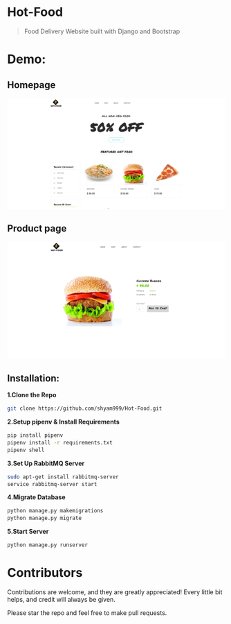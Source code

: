 # Hot-Food
> Food Delivery Website built with Django and Bootstrap
# Demo:
## Homepage
![](demo/home.png)
## Product page
![](demo/product.png)
## Installation:
**1.Clone the Repo**
```sh
git clone https://github.com/shyam999/Hot-Food.git
```
**2.Setup pipenv & Install Requirements**
```sh
pip install pipenv
pipenv install -r requirements.txt
pipenv shell
```
**3.Set Up RabbitMQ Server**
```sh
sudo apt-get install rabbitmq-server
service rabbitmq-server start
```
**4.Migrate Database**
```sh
python manage.py makemigrations
python manage.py migrate
```
**5.Start Server**
```sh
python manage.py runserver
```
# Contributors
Contributions are welcome, and they are greatly appreciated! Every little bit helps, and credit will always be given.<br/>

Please star the repo and feel free to make pull requests.

